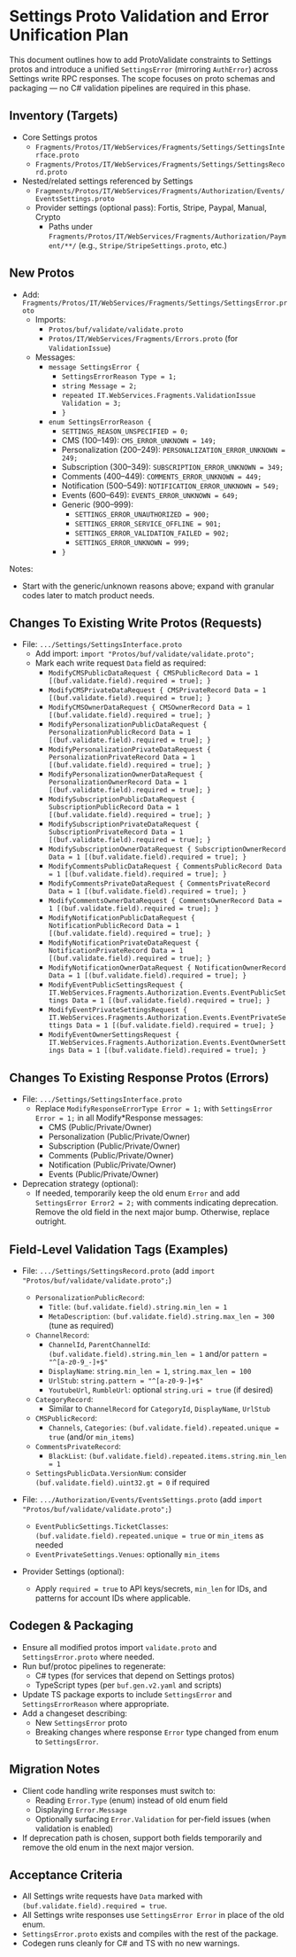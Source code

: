# Settings Proto Validation and Error Unification Plan

This document outlines how to add ProtoValidate constraints to Settings protos and introduce a unified `SettingsError` (mirroring `AuthError`) across Settings write RPC responses. The scope focuses on proto schemas and packaging — no C# validation pipelines are required in this phase.

## Inventory (Targets)
- Core Settings protos
  - `Fragments/Protos/IT/WebServices/Fragments/Settings/SettingsInterface.proto`
  - `Fragments/Protos/IT/WebServices/Fragments/Settings/SettingsRecord.proto`
- Nested/related settings referenced by Settings
  - `Fragments/Protos/IT/WebServices/Fragments/Authorization/Events/EventsSettings.proto`
  - Provider settings (optional pass): Fortis, Stripe, Paypal, Manual, Crypto
    - Paths under `Fragments/Protos/IT/WebServices/Fragments/Authorization/Payment/**/` (e.g., `Stripe/StripeSettings.proto`, etc.)

## New Protos
- Add: `Fragments/Protos/IT/WebServices/Fragments/Settings/SettingsError.proto`
  - Imports:
    - `Protos/buf/validate/validate.proto`
    - `Protos/IT/WebServices/Fragments/Errors.proto` (for `ValidationIssue`)
  - Messages:
    - `message SettingsError {`
      - `SettingsErrorReason Type = 1;`
      - `string Message = 2;`
      - `repeated IT.WebServices.Fragments.ValidationIssue Validation = 3;`
      - `}`
    - `enum SettingsErrorReason {`
      - `SETTINGS_REASON_UNSPECIFIED = 0;`
      - CMS (100–149): `CMS_ERROR_UNKNOWN = 149;`
      - Personalization (200–249): `PERSONALIZATION_ERROR_UNKNOWN = 249;`
      - Subscription (300–349): `SUBSCRIPTION_ERROR_UNKNOWN = 349;`
      - Comments (400–449): `COMMENTS_ERROR_UNKNOWN = 449;`
      - Notification (500–549): `NOTIFICATION_ERROR_UNKNOWN = 549;`
      - Events (600–649): `EVENTS_ERROR_UNKNOWN = 649;`
      - Generic (900–999):
        - `SETTINGS_ERROR_UNAUTHORIZED = 900;`
        - `SETTINGS_ERROR_SERVICE_OFFLINE = 901;`
        - `SETTINGS_ERROR_VALIDATION_FAILED = 902;`
        - `SETTINGS_ERROR_UNKNOWN = 999;`
      - `}`

Notes:
- Start with the generic/unknown reasons above; expand with granular codes later to match product needs.

## Changes To Existing Write Protos (Requests)
- File: `.../Settings/SettingsInterface.proto`
  - Add import: `import "Protos/buf/validate/validate.proto";`
  - Mark each write request `Data` field as required:
    - `ModifyCMSPublicDataRequest { CMSPublicRecord Data = 1 [(buf.validate.field).required = true]; }`
    - `ModifyCMSPrivateDataRequest { CMSPrivateRecord Data = 1 [(buf.validate.field).required = true]; }`
    - `ModifyCMSOwnerDataRequest { CMSOwnerRecord Data = 1 [(buf.validate.field).required = true]; }`
    - `ModifyPersonalizationPublicDataRequest { PersonalizationPublicRecord Data = 1 [(buf.validate.field).required = true]; }`
    - `ModifyPersonalizationPrivateDataRequest { PersonalizationPrivateRecord Data = 1 [(buf.validate.field).required = true]; }`
    - `ModifyPersonalizationOwnerDataRequest { PersonalizationOwnerRecord Data = 1 [(buf.validate.field).required = true]; }`
    - `ModifySubscriptionPublicDataRequest { SubscriptionPublicRecord Data = 1 [(buf.validate.field).required = true]; }`
    - `ModifySubscriptionPrivateDataRequest { SubscriptionPrivateRecord Data = 1 [(buf.validate.field).required = true]; }`
    - `ModifySubscriptionOwnerDataRequest { SubscriptionOwnerRecord Data = 1 [(buf.validate.field).required = true]; }`
    - `ModifyCommentsPublicDataRequest { CommentsPublicRecord Data = 1 [(buf.validate.field).required = true]; }`
    - `ModifyCommentsPrivateDataRequest { CommentsPrivateRecord Data = 1 [(buf.validate.field).required = true]; }`
    - `ModifyCommentsOwnerDataRequest { CommentsOwnerRecord Data = 1 [(buf.validate.field).required = true]; }`
    - `ModifyNotificationPublicDataRequest { NotificationPublicRecord Data = 1 [(buf.validate.field).required = true]; }`
    - `ModifyNotificationPrivateDataRequest { NotificationPrivateRecord Data = 1 [(buf.validate.field).required = true]; }`
    - `ModifyNotificationOwnerDataRequest { NotificationOwnerRecord Data = 1 [(buf.validate.field).required = true]; }`
    - `ModifyEventPublicSettingsRequest { IT.WebServices.Fragments.Authorization.Events.EventPublicSettings Data = 1 [(buf.validate.field).required = true]; }`
    - `ModifyEventPrivateSettingsRequest { IT.WebServices.Fragments.Authorization.Events.EventPrivateSettings Data = 1 [(buf.validate.field).required = true]; }`
    - `ModifyEventOwnerSettingsRequest { IT.WebServices.Fragments.Authorization.Events.EventOwnerSettings Data = 1 [(buf.validate.field).required = true]; }`

## Changes To Existing Response Protos (Errors)
- File: `.../Settings/SettingsInterface.proto`
  - Replace `ModifyResponseErrorType Error = 1;` with `SettingsError Error = 1;` in all Modify*Response messages:
    - CMS (Public/Private/Owner)
    - Personalization (Public/Private/Owner)
    - Subscription (Public/Private/Owner)
    - Comments (Public/Private/Owner)
    - Notification (Public/Private/Owner)
    - Events (Public/Private/Owner)
- Deprecation strategy (optional):
  - If needed, temporarily keep the old enum `Error` and add `SettingsError Error2 = 2;` with comments indicating deprecation. Remove the old field in the next major bump. Otherwise, replace outright.

## Field-Level Validation Tags (Examples)
- File: `.../Settings/SettingsRecord.proto` (add `import "Protos/buf/validate/validate.proto";`)
  - `PersonalizationPublicRecord`:
    - `Title`: `(buf.validate.field).string.min_len = 1`
    - `MetaDescription`: `(buf.validate.field).string.max_len = 300` (tune as required)
  - `ChannelRecord`:
    - `ChannelId`, `ParentChannelId`: `(buf.validate.field).string.min_len = 1` and/or `pattern = "^[a-z0-9_-]+$"`
    - `DisplayName`: `string.min_len = 1`, `string.max_len = 100`
    - `UrlStub`: `string.pattern = "^[a-z0-9-]+$"`
    - `YoutubeUrl`, `RumbleUrl`: optional `string.uri = true` (if desired)
  - `CategoryRecord`:
    - Similar to `ChannelRecord` for `CategoryId`, `DisplayName`, `UrlStub`
  - `CMSPublicRecord`:
    - `Channels`, `Categories`: `(buf.validate.field).repeated.unique = true` (and/or `min_items`)
  - `CommentsPrivateRecord`:
    - `BlackList`: `(buf.validate.field).repeated.items.string.min_len = 1`
  - `SettingsPublicData.VersionNum`: consider `(buf.validate.field).uint32.gt = 0` if required

- File: `.../Authorization/Events/EventsSettings.proto` (add `import "Protos/buf/validate/validate.proto";`)
  - `EventPublicSettings.TicketClasses`: `(buf.validate.field).repeated.unique = true` or `min_items` as needed
  - `EventPrivateSettings.Venues`: optionally `min_items`

- Provider Settings (optional):
  - Apply `required = true` to API keys/secrets, `min_len` for IDs, and patterns for account IDs where applicable.

## Codegen & Packaging
- Ensure all modified protos import `validate.proto` and `SettingsError.proto` where needed.
- Run buf/protoc pipelines to regenerate:
  - C# types (for services that depend on Settings protos)
  - TypeScript types (per `buf.gen.v2.yaml` and scripts)
- Update TS package exports to include `SettingsError` and `SettingsErrorReason` where appropriate.
- Add a changeset describing:
  - New `SettingsError` proto
  - Breaking changes where response `Error` type changed from enum to `SettingsError`.

## Migration Notes
- Client code handling write responses must switch to:
  - Reading `Error.Type` (enum) instead of old enum field
  - Displaying `Error.Message`
  - Optionally surfacing `Error.Validation` for per-field issues (when validation is enabled)
- If deprecation path is chosen, support both fields temporarily and remove the old enum in the next major version.

## Acceptance Criteria
- All Settings write requests have `Data` marked with `(buf.validate.field).required = true`.
- All Settings write responses use `SettingsError Error` in place of the old enum.
- `SettingsError.proto` exists and compiles with the rest of the package.
- Codegen runs cleanly for C# and TS with no new warnings.

